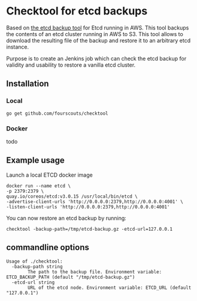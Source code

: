 # Checktool for etcd backups

Based on [the etcd backup tool](https://github.com/crewjam/etcd-aws) for Etcd running in AWS.
This tool backups the contents of an etcd cluster running in AWS to S3. This tool allows to download the resulting file of the backup and restore it to an arbitrary etcd instance.

Purpose is to create an Jenkins job which can check the etcd backup for validity and usability to restore a vanilla etcd cluster.

## Installation

### Local
```
go get github.com/fourscouts/checktool
```

### Docker
todo

## Example usage

Launch a local ETCD docker image
```
docker run --name etcd \
-p 2379:2379 \
quay.io/coreos/etcd:v3.0.15 /usr/local/bin/etcd \
-advertise-client-urls 'http://0.0.0.0:2379,http://0.0.0.0:4001' \
-listen-client-urls 'http://0.0.0.0:2379,http://0.0.0.0:4001'
```

You can now restore an etcd backup by running:
````
checktool -backup-path=/tmp/etcd-backup.gz -etcd-url=127.0.0.1

````


## commandline options
```
Usage of ./checktool:
  -backup-path string
    	The path to the backup file. Environment variable: ETCD_BACKUP_PATH (default "/tmp/etcd-backup.gz")
  -etcd-url string
    	URL of the etcd node. Environment variable: ETCD_URL (default "127.0.0.1")

```
